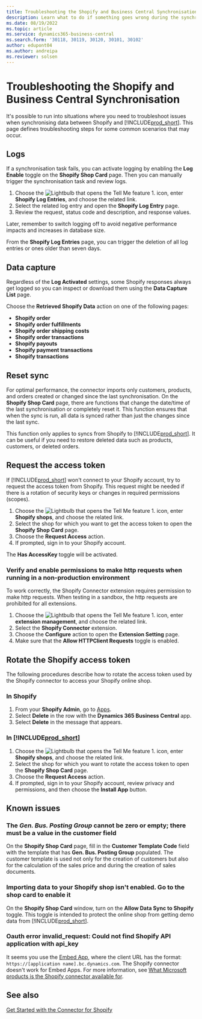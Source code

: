 ```yaml
---
title: Troubleshooting the Shopify and Business Central Synchronisation
description: Learn what to do if something goes wrong during the synchronisation of data between Shopify and Business Central
ms.date: 08/19/2022
ms.topic: article
ms.service: dynamics365-business-central
ms.search.form: '30118, 30119, 30120, 30101, 30102'
author: edupont04
ms.author: andreipa
ms.reviewer: solsen
---
```


# Troubleshooting the Shopify and Business Central Synchronisation

It's possible to run into situations where you need to troubleshoot issues when synchronising data between Shopify and [!INCLUDE[prod_short](../includes/prod_short.md)]. This page defines troubleshooting steps for some common scenarios that may occur.

## Logs

If a synchronisation task fails, you can activate logging by enabling the **Log Enable** toggle on the **Shopify Shop Card** page. Then you can manually trigger the synchronisation task and review logs.

1. Choose the ![Lightbulb that opens the Tell Me feature 1.](../media/ui-search/search_small.png "Tell me what you want to do") icon, enter **Shopify Log Entries**, and choose the related link.
2. Select the related log entry and open the **Shopify Log Entry** page.
3. Review the request, status code and description, and response values.

Later, remember to switch logging off to avoid negative performance impacts and increases in database size.

From the **Shopify Log Entries** page, you can trigger the deletion of all log entries or ones older than seven days.

## Data capture

Regardless of the **Log Activated** settings, some Shopify responses always get logged so you can inspect or download them using the **Data Capture List** page.

Choose the **Retrieved Shopify Data** action on one of the following pages:

- **Shopify order**
- **Shopify order fulfillments**
- **Shopify order shipping costs**
- **Shopify order transactions**
- **Shopify payouts**
- **Shopify payment transactions**
- **Shopify transactions**

## Reset sync

For optimal performance, the connector imports only customers, products, and orders created or changed since the last synchronisation. On the **Shopify Shop Card** page, there are functions that change the date/time of the last synchronisation or completely reset it. This function ensures that when the sync is run, all data is synced rather than just the changes since the last sync.

This function only applies to syncs from Shopify to [!INCLUDE[prod_short](../includes/prod_short.md)]. It can be useful if you need to restore deleted data such as products, customers, or deleted orders.

## Request the access token

If [!INCLUDE[prod_short](../includes/prod_short.md)] won't connect to your Shopify account, try to request the access token from Shopify. This request might be needed if there is a rotation of security keys or changes in required permissions (scopes).

1. Choose the ![Lightbulb that opens the Tell Me feature 1.](../media/ui-search/search_small.png "Tell me what you want to do") icon, enter **Shopify shops**, and choose the related link.
2. Select the shop for which you want to get the access token to open the **Shopify Shop Card** page.
3. Choose the **Request Access** action.
4. If prompted, sign in to your Shopify account.

The **Has AccessKey** toggle will be activated.

### Verify and enable permissions to make http requests when running in a non-production environment

To work correctly, the Shopify Connector extension requires permission to make http requests. When testing in a sandbox, the http requests are prohibited for all extensions.

1. Choose the ![Lightbulb that opens the Tell Me feature 1.](../media/ui-search/search_small.png "Tell me what you want to do") icon, enter **extension management**, and choose the related link.
2. Select the **Shopify Connector** extension.
3. Choose the **Configure** action to open the **Extension Setting** page.
4. Make sure that the **Allow HTTPClient Requests** toggle is enabled.

## Rotate the Shopify access token

The following procedures describe how to rotate the access token used by the Shopify connector to access your Shopify online shop.

### In Shopify

1. From your **Shopify Admin**, go to [Apps](https://www.shopify.com/admin/apps).
2. Select **Delete** in the row with the **Dynamics 365 Business Central** app.
3. Select **Delete** in the message that appears.

### In [!INCLUDE[prod_short](../includes/prod_short.md)]

1. Choose the ![Lightbulb that opens the Tell Me feature 1.](../media/ui-search/search_small.png "Tell me what you want to do") icon, enter **Shopify shops**, and choose the related link.
2. Select the shop for which you want to rotate the access token to open the **Shopify Shop Card** page.
3. Choose the **Request Access** action.
4. If prompted, sign in to your Shopify account, review privacy and permissions, and then choose the **Install App** button.

## Known issues

### The *Gen. Bus. Posting Group* cannot be zero or empty; there must be a value in the customer field

On the **Shopify Shop Card** page, fill in the **Customer Template Code** field with the template that has **Gen. Bus. Posting Group** populated. The customer template is used not only for the creation of customers but also for the calculation of the sales price and during the creation of sales documents.

### Importing data to your Shopify shop isn't enabled. Go to the shop card to enable it

On the **Shopify Shop Card** window, turn on the **Allow Data Sync to Shopify** toggle. This toggle is intended to protect the online shop from getting demo data from [!INCLUDE[prod_short](../includes/prod_short.md)].

### Oauth error invalid_request: Could not find Shopify API application with api_key

It seems you use the [Embed App](/dynamics365/business-central/dev-itpro/deployment/embed-app-overview), where the client URL has the format: `https://[application name].bc.dynamics.com`. The Shopify connector doesn't work for Embed Apps. For more information, see [What Microsoft products is the Shopify connector available for](shopify-faq.md#what-microsoft-products-is-the-shopify-connector-available-for).

## See also 

[Get Started with the Connector for Shopify](get-started.md)
